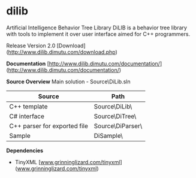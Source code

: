 # dilib

Artificial Intelligence Behavior Tree Library
DiLIB is a behavior tree library with tools to implement it over user interface aimed for C++ programmers. 

Release Version 2.0 [Download] (http://www.dilib.dimutu.com/download.php)

**Documentation** [http://www.dilib.dimutu.com/documentation/] (http://www.dilib.dimutu.com/documentation/)

**Source Overview**
Main solution - Source\DiLib.sln

|         Source               | Path            |
| ---------------------------- | --------------- |
| C++ template           | Source\DiLib\    |
| C# interface | Source\DiTree\ |                  |
| C++ parser for exported file | Source\DiParser\  |
| Sample                       | DiSample\         |

**Dependencies**
 - TinyXML [www.grinninglizard.com/tinyxml] (www.grinninglizard.com/tinyxml)

